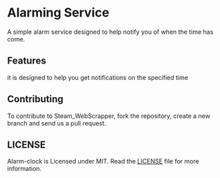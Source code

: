 # Alarming Service
A simple alarm service designed to help notify you of when the time has come.

## Features

it is designed to help you get notifications on the specified time

## Contributing

To contribute to Steam_WebScrapper, fork the repository, create a new branch and send us a pull request. 

## LICENSE

Alarm-clock is Licensed under MIT. Read the [LICENSE](https://github.com/dat-adi/alarm-clock/blob/master/LICENSE) file for more information.
